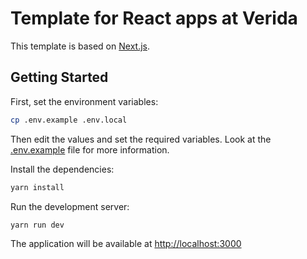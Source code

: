 # Template for React apps at Verida

This template is based on [Next.js](https://nextjs.org/).

## Getting Started

First, set the environment variables:

```bash
cp .env.example .env.local
```

Then edit the values and set the required variables. Look at the [.env.example](./.env.example) file for more information.

Install the dependencies:

```bash
yarn install
```

Run the development server:

```bash
yarn run dev
```

The application will be available at [http://localhost:3000](http://localhost:3000)
